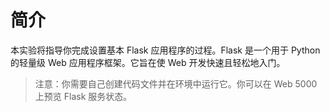 # 简介

本实验将指导你完成设置基本 Flask 应用程序的过程。Flask 是一个用于 Python 的轻量级 Web 应用程序框架。它旨在使 Web 开发快速且轻松地入门。

> 注意：你需要自己创建代码文件并在环境中运行它。你可以在 Web 5000 上预览 Flask 服务状态。
